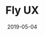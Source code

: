 ---
path: "/work/fly-ux"
date: "2019-05-04"
title: "Fly UX"
projectSummary: Lorem ipsum dolor sit amet, consectetur adipiscing elit, sed do eiusmod tempor incididunt ut labore et dolore magna aliqua.
skillsInvolved: 
  - Research
  - Analysis
  - Design
  - Interactive Design
  - Prototyping
  - Wireframes
row1title: The Challenge
row1content: >
  With no existing website, start-up business Fly UX wanted to create a website that would excel in customer experience by providing users with a fluid, transparent and stress-free flow through the website. There was a clear focus on providing the customer with the right tools to easily search, book and pay for flights. With a secondary focus on adding extras to the booking without being re-directed to 3rd party websites and an uncomplicated check-in process.
row2title: Research
row2content: >
  By conducting usability testing with ScreenFlow, depth interviews, online surveys using Survey Monkey and competitive benchmarking it gave insight into the customer, their behaviour and the problem that needed to be solved. Research highlighted that booking multiple flights, direct flights searches, sharing search results with friends or saving to an admin area to view and compare later, were either complicated or not possible. Flight prices were not visible or transparent until payment and extras and online check-in were redirected to 3rd party websites, making the process cumbersome. This helped identify problems that the new website needed to solve.
row3title: Analysis
row3content: >
  Research with affinity diagrams highlighted groups, patterns and themes, helping to create a user orientated structure to the website through enhanced features and content placement and grouping. A customer journey map was also insightful in showing which sections of the website customers were happy with including pain points. Interestingly, customers were unhappy with the number of adverts and cross-selling, which slowed down the booking process.
row4title: Design
row4content: >
  The design stage is where the information architecture, user flow and navigation are defined and allocated. A site map was created to determine where content sits, how the user flows through different screen states and the structure of the website. Competitor research and analysis highlighted a lack of user-friendly admin areas, therefore FLY UX had to have a compelling admin area. There was a strong focus on how this area would work and how to push users to benefit from signing up.
row5title: Interactive Design
row5content: >
  Interactive design is when we put pen to paper and sketch the screen states and navigation. This stage is crucial in ensuring the project is a success as it allows for interpretation, feedback and amendments before prototyping.
row6title: Prototyping
row6content: >
  The approved sketches were converted into Sketch and uploaded to InVision to create an interactive experience. For this type of website, a medium fidelity prototype was needed to test the functionality, navigation and flow. Once uploaded to InVision the user was able to test, amend and validate before the wireframes were created.
row7title: Wireframes
row7content: >
  The individual screen states were annotated with notes, instructions, rules and error messaging ready to be handed over to the developer.
row8title: End Product
row8content: >
  A clear, simple and user-friendly website with the ability to promote to friends with a flight share button, increase return visits with an interactive and informative admin area and a structured linear flow to searching, booking and paying for flights. The design is interactive, perceivable and predictable, using clever features such as process indicators, digital affordances, IP recognition, error handling and inline validation.

row1image: ''
row2image: ''
row3image: ''
row4image: ''
row5image: ''
row6image: ''
row7image: ''
row8image: ''
---